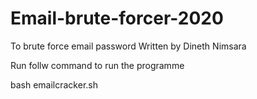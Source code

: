 # Email-brute-forcer-2020
To brute force email password
Written by Dineth Nimsara

Run follw command to run the programme

bash emailcracker.sh
